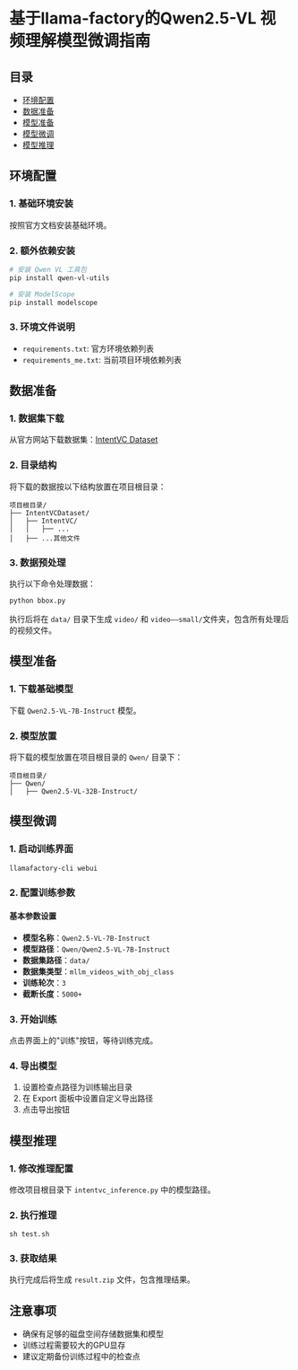 # 基于llama-factory的Qwen2.5-VL 视频理解模型微调指南

## 目录

- [环境配置](#环境配置)
- [数据准备](#数据准备)
- [模型准备](#模型准备)
- [模型微调](#模型微调)
- [模型推理](#模型推理)

## 环境配置

### 1. 基础环境安装

按照官方文档安装基础环境。

### 2. 额外依赖安装

```bash
# 安装 Qwen VL 工具包
pip install qwen-vl-utils

# 安装 ModelScope
pip install modelscope
```

### 3. 环境文件说明

- `requirements.txt`: 官方环境依赖列表
- `requirements_me.txt`: 当前项目环境依赖列表

## 数据准备

### 1. 数据集下载

从官方网站下载数据集：[IntentVC Dataset](https://sites.google.com/view/intentvc/dataset)

### 2. 目录结构

将下载的数据按以下结构放置在项目根目录：

```
项目根目录/
├── IntentVCDataset/
│   ├── IntentVC/
│   │   ├── ...
│   ├── ...其他文件
```

### 3. 数据预处理

执行以下命令处理数据：

```bash
python bbox.py

```

执行后将在 `data/` 目录下生成 `video/` 和 `video——small/`文件夹，包含所有处理后的视频文件。

## 模型准备

### 1. 下载基础模型

下载 `Qwen2.5-VL-7B-Instruct` 模型。

### 2. 模型放置

将下载的模型放置在项目根目录的 `Qwen/` 目录下：

```
项目根目录/
├── Qwen/
│   ├── Qwen2.5-VL-32B-Instruct/
```

## 模型微调

### 1. 启动训练界面

```bash
llamafactory-cli webui
```

### 2. 配置训练参数

#### 基本参数设置

- **模型名称**：`Qwen2.5-VL-7B-Instruct`
- **模型路径**：`Qwen/Qwen2.5-VL-7B-Instruct`
- **数据集路径**：`data/`
- **数据集类型**：`mllm_videos_with_obj_class`
- **训练轮次**：`3`
- **截断长度**：`5000+`

### 3. 开始训练

点击界面上的"训练"按钮，等待训练完成。

### 4. 导出模型

1. 设置检查点路径为训练输出目录
2. 在 Export 面板中设置自定义导出路径
3. 点击导出按钮

## 模型推理

### 1. 修改推理配置

修改项目根目录下 `intentvc_inference.py` 中的模型路径。

### 2. 执行推理

```
sh test.sh
```

### 3. 获取结果

执行完成后将生成 `result.zip` 文件，包含推理结果。

## 注意事项

- 确保有足够的磁盘空间存储数据集和模型
- 训练过程需要较大的GPU显存
- 建议定期备份训练过程中的检查点
